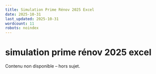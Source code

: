 ```yaml
---
title: Simulation Prime Rénov 2025 Excel
date: 2025-10-31
last_updated: 2025-10-31
wordcount: 11
robots: noindex
---
```


# simulation prime rénov 2025 excel

Contenu non disponible – hors sujet.